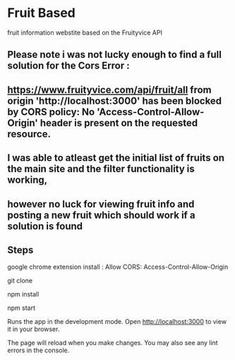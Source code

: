 # Fruit Based

fruit information webstite based on the Fruityvice API

## Please note i was not lucky enough to find a full solution for the Cors Error : 
## https://www.fruityvice.com/api/fruit/all from origin 'http://localhost:3000' has been blocked by CORS policy: No 'Access-Control-Allow-Origin' header is present on the requested resource.

## I was able to atleast get the initial list of fruits on the main site and the filter functionality is working,
## however no luck for viewing fruit info and posting a new fruit which should work if a solution is found

## Steps

google chrome extension install : Allow CORS: Access-Control-Allow-Origin

git clone <this repo>

npm install

npm start

Runs the app in the development mode.
Open [http://localhost:3000](http://localhost:3000) to view it in your browser.

The page will reload when you make changes.
You may also see any lint errors in the console.
